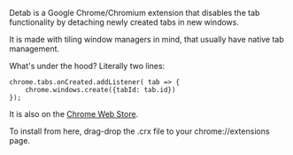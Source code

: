 Detab is a Google Chrome/Chromium extension that disables the tab functionality by detaching newly created tabs in new windows.

It is made with tiling window managers in mind, that usually have native tab management.

What's under the hood? Literally two lines:

    chrome.tabs.onCreated.addListener( tab => {
        chrome.windows.create({tabId: tab.id})
    });

It is also on the [Chrome Web Store](https://chrome.google.com/webstore/detail/detab-detach-new-tabs-upo/chffoojfmdlemhkjmcgbdkaheoenmfkk).

To install from here, drag-drop the .crx file to your chrome://extensions page.

